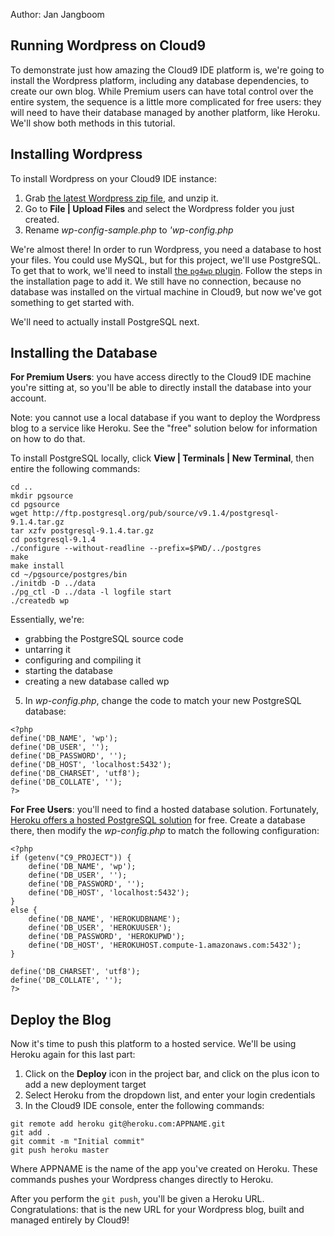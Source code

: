 Author: Jan Jangboom

## Running Wordpress on Cloud9

To demonstrate just how amazing the Cloud9 IDE platform is, we're going to install the Wordpress platform, including any database dependencies, to create our own blog. While Premium users can have total control over the entire system, the sequence is a little more complicated for free users: they will need to have their database managed by another platform, like Heroku. We'll show both methods in this tutorial.

<!-- video-->

## Installing Wordpress

To install Wordpress on your Cloud9 IDE instance:

1. Grab [the latest Wordpress zip file](http://wordpress.org/latest.zip), and unzip it.
2. Go to **File | Upload Files** and select the Wordpress folder you just created.
3. Rename _wp-config-sample.php_ to _'wp-config.php_

We're almost there! In order to run Wordpress, you need a database to host your files. You could use MySQL, but for this project, we'll use PostgreSQL. To get that to work, we'll need to install [the `pg4wp` plugin](http://wordpress.org/extend/plugins/postgresql-for-wordpress/installation/). Follow the steps in the installation page to add it. We still have no connection, because no database was installed on the virtual machine in Cloud9, but now we've got something to get started with. 

We'll need to actually install PostgreSQL next. 

## Installing the Database

**For Premium Users**: you have access directly to the Cloud9 IDE machine you're sitting at, so you'll be able to directly install the database into your account.

Note: you cannot use a local database if you want to deploy the Wordpress blog to a service like Heroku. See the "free" solution below for information on how to do that.

To install PostgreSQL locally, click **View | Terminals | New Terminal**, then entire the following commands:

```
cd ..
mkdir pgsource
cd pgsource
wget http://ftp.postgresql.org/pub/source/v9.1.4/postgresql-9.1.4.tar.gz
tar xzfv postgresql-9.1.4.tar.gz        
cd postgresql-9.1.4
./configure --without-readline --prefix=$PWD/../postgres
make
make install
cd ~/pgsource/postgres/bin
./initdb -D ../data
./pg_ctl -D ../data -l logfile start
./createdb wp
```
Essentially, we're:
  * grabbing the PostgreSQL source code
  * untarring it
  * configuring and compiling it 
  * starting the database
  * creating a new database called wp
5. In _wp-config.php_, change the code to match your new PostgreSQL database:
```
<?php 
define('DB_NAME', 'wp'); 
define('DB_USER', ''); 
define('DB_PASSWORD', ''); 
define('DB_HOST', 'localhost:5432'); 
define('DB_CHARSET', 'utf8'); 
define('DB_COLLATE', ''); 
?>
```

**For Free Users**: you'll need to find a hosted database solution. Fortunately, [Heroku offers a hosted PostgreSQL solution](https://postgres.heroku.com/) for free. Create a database there, then modify the _wp-config.php_ to match the following configuration:

```
<?php 
if (getenv("C9_PROJECT")) { 
    define('DB_NAME', 'wp'); 
    define('DB_USER', ''); 
    define('DB_PASSWORD', ''); 
    define('DB_HOST', 'localhost:5432'); 
} 
else { 
    define('DB_NAME', 'HEROKUDBNAME'); 
    define('DB_USER', 'HEROKUUSER'); 
    define('DB_PASSWORD', 'HEROKUPWD'); 
    define('DB_HOST', 'HEROKUHOST.compute-1.amazonaws.com:5432'); 
} 

define('DB_CHARSET', 'utf8'); 
define('DB_COLLATE', ''); 
?>
```

## Deploy the Blog

Now it's time to push this platform to a hosted service. We'll be using Heroku again for this last part:

1. Click on the **Deploy** icon in the project bar, and click on the plus icon to add a new deployment target
2. Select Heroku from the dropdown list, and enter your login credentials
3. In the Cloud9 IDE console, enter the following commands:
```
git remote add heroku git@heroku.com:APPNAME.git
git add .
git commit -m "Initial commit"
git push heroku master
```
Where APPNAME is the name of the app you've created on Heroku. These commands pushes your Wordpress changes directly to Heroku.

After you perform the `git push`, you'll be given a Heroku URL. Congratulations: that is the new URL for your Wordpress blog, built and managed entirely by Cloud9!